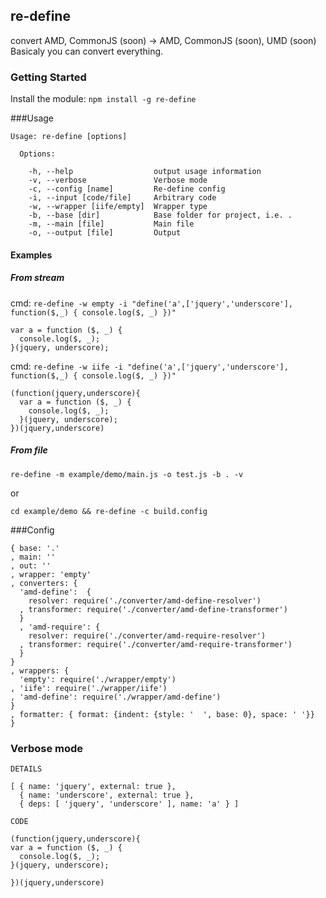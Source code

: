 ## re-define
convert AMD, CommonJS (soon) -> AMD, CommonJS (soon), UMD (soon)
Basicaly you can convert everything.

### Getting Started
Install the module: `npm install -g re-define`

###Usage
```
Usage: re-define [options]

  Options:

    -h, --help                  output usage information
    -v, --verbose               Verbose mode
    -c, --config [name]         Re-define config
    -i, --input [code/file]     Arbitrary code
    -w, --wrapper [iife/empty]  Wrapper type
    -b, --base [dir]            Base folder for project, i.e. .
    -m, --main [file]           Main file
    -o, --output [file]         Output
```

#### Examples

##### From stream
cmd: `re-define -w empty -i "define('a',['jquery','underscore'], function($,_) { console.log($, _) })"`

```
var a = function ($, _) {
  console.log($, _);
}(jquery, underscore);
```

cmd: `re-define -w iife -i "define('a',['jquery','underscore'], function($,_) { console.log($, _) })" `
```
(function(jquery,underscore){
  var a = function ($, _) {
    console.log($, _);
  }(jquery, underscore);
})(jquery,underscore)
```

##### From file
`re-define -m example/demo/main.js -o test.js -b . -v`

or

`cd example/demo && re-define -c build.config`

###Config
```
{ base: '.'
, main: ''
, out: ''
, wrapper: 'empty'
, converters: {
  'amd-define':  {
    resolver: require('./converter/amd-define-resolver')
  , transformer: require('./converter/amd-define-transformer')
  }
  , 'amd-require': {
    resolver: require('./converter/amd-require-resolver')
  , transformer: require('./converter/amd-require-transformer')
  }
}
, wrappers: {
  'empty': require('./wrapper/empty')
, 'iife': require('./wrapper/iife')
, 'amd-define': require('./wrapper/amd-define')
}
, formatter: { format: {indent: {style: '  ', base: 0}, space: ' '}}
}
```

### Verbose mode
```
DETAILS

[ { name: 'jquery', external: true },
  { name: 'underscore', external: true },
  { deps: [ 'jquery', 'underscore' ], name: 'a' } ]

CODE

(function(jquery,underscore){
var a = function ($, _) {
  console.log($, _);
}(jquery, underscore);

})(jquery,underscore)
```